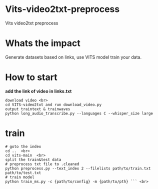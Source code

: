 # Vits-video2txt-preprocess
Vits video2txt preprocess
# Whats the impact
Generate datasets based on links, use VITS model train your data.
# How to start
**add the link of video in links.txt** <br>
```
download video <br>
cd VITS-video2txt and run download_video.py 
output traintext & trainwaves 
python long_audio_transcribe.py --languages C --whisper_size large   
```

# train
```
# goto the index
cd ..  <br>
cd vits-main  <br>
split the train&test data
# preprocess txt file to .cleaned
python preprocess.py --text_index 2 --filelists path/to/train.txt path/to/test.txt  
# train model
python train_ms.py -c {path/to/config} -m {path/to/pth} ``` <br>
